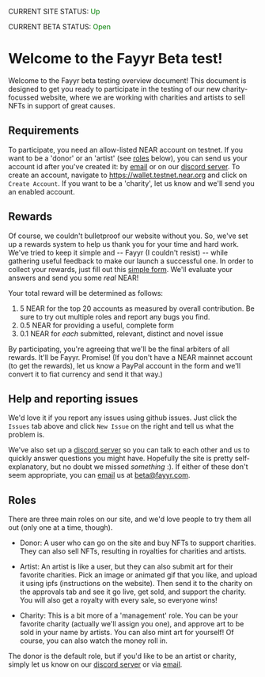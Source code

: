 CURRENT SITE STATUS: <span style="color:green">Up</span>

CURRENT BETA STATUS: <span style="color:green">Open</span>

# Welcome to the Fayyr Beta test!

Welcome to the Fayyr beta testing overview document! This document is designed to get you ready to participate in the 
testing of our new charity-focussed website, where we are working with charities and artists to sell NFTs in support
of great causes.

## Requirements

To participate, you need an allow-listed NEAR account on testnet. If you want to be a 'donor' or an 'artist' (see [roles](#roles) below), 
you can send us your account id after you've created it: by [email](mailto:beta@fayyr.com) or on our [discord server](https://discord.gg/c822MA4v). 
To create an account, navigate to https://wallet.testnet.near.org and 
click on `Create Account`. If you want to be a 'charity', let us know and we'll send you an enabled account.

## Rewards

Of course, we couldn't bulletproof our website without you. So, we've set up a rewards system to help us thank you for
your time and hard work.  We've tried to keep it simple and -- Fayyr (I couldn't resist) -- while gathering useful feedback
to make our launch a successful one. In order to collect your rewards, just fill out this [simple form](https://docs.google.com/forms/d/e/1FAIpQLSdpf8IdaUn1Yp9TDgMOr_1DwH_OBGYhkSuSPwgKurvGwSd2tA/viewform?usp=sf_link). We'll evaluate
your answers and send you some *real* NEAR!

Your total reward will be determined as follows:

1. 5 NEAR for the top 20 accounts as measured by overall contribution. Be sure to try out multiple roles and report any bugs you find.  
1. 0.5 NEAR for providing a useful, complete form
2. 0.1 NEAR for *each* submitted, relevant, distinct and novel issue 

By participating, you're agreeing that we'll be the final arbiters of all rewards. It'll be Fayyr. Promise! (If you don't have a NEAR mainnet
account (to get the rewards), let us know a PayPal account in the form and we'll convert it to fiat currency and send it that way.)

## Help and reporting issues

We'd love it if you report any issues using github issues. Just click the `Issues` tab above and click `New Issue` on the 
right and tell us what the problem is.

We've also set up a [discord server](https://discord.gg/c822MA4v) so you can talk to each other and us to quickly answer questions you might have.  Hopefully
the site is pretty self-explanatory, but no doubt we missed *something* :).  If either of these don't seem appropriate, you can [email](mailto:beta@fayyr.com) us at
beta@fayyr.com.

## <a name="roles">Roles</a>

There are three main roles on our site, and we'd love people to try them all out (only one at a time, though).

- Donor: A user who can go on the site and buy NFTs to support charities. They can also sell NFTs, resulting in royalties for charities and artists.

- Artist: An artist is like a user, but they can also submit art for their favorite charities. Pick an image or animated gif that you like, and upload it using ipfs (instructions on the website). Then send it to the charity on the approvals tab and see it go live, get sold, and support the charity. You will also get a royalty with every sale, so everyone wins!

- Charity: This is a bit more of a 'management' role. You can be your favorite charity (actually we'll assign you one), and approve art to be sold in your name by artists.  You can also mint art for yourself! Of course, you can also watch the money roll in.

The donor is the default role, but if you'd like to be an artist or charity, simply let us know on our [discord server](https://discord.gg/c822MA4v) or via [email](mailto:beta@fayyr.com).
